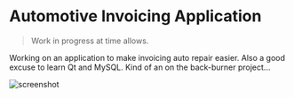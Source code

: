 # Automotive Invoicing Application

>Work in progress at time allows.

Working on an application to make invoicing auto repair easier.  Also a good excuse to learn Qt and MySQL.  Kind of an on the back-burner project...

![screenshot]("screenshots/screenshot.png")
